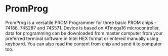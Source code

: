 # PromProg
PromProg is a versatile PROM Programmer for three basic PROM chips - 74188, 74S287 and 74S571.
Device is based on ATmega16 microcontroller, data for programming can be downloaded from master computer from your preferred terminal software in Intel HEX format or entered manually using keyboard. You can also read the content from chip and send it to computer too.
